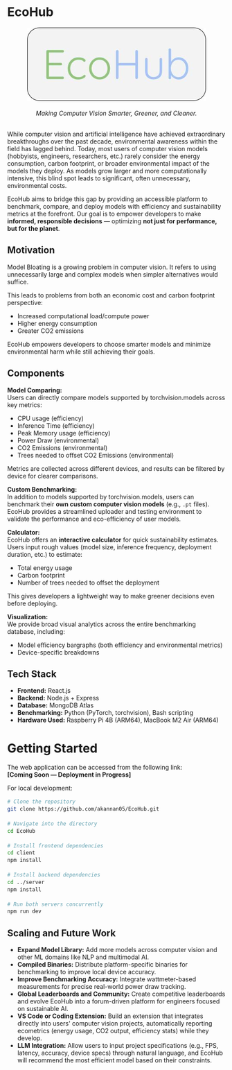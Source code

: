 # EcoHub

<div align="center">
  <img src="https://github.com/akannan05/EcoHub/blob/main/ecohub.jpg" />
  <br>
  <br>
  <em>Making Computer Vision Smarter, Greener, and Cleaner.</em>
</div>

<br>  

While computer vision and artificial intelligence have achieved extraordinary breakthroughs over the past decade, environmental awareness within the field has lagged behind. Today, most users of computer vision models (hobbyists, engineers, researchers, etc.) rarely consider the energy consumption, carbon footprint, or broader environmental impact of the models they deploy. As models grow larger and more computationally intensive, this blind spot leads to significant, often unnecessary, environmental costs.

EcoHub aims to bridge this gap by providing an accessible platform to benchmark, compare, and deploy models with efficiency and sustainability metrics at the forefront. Our goal is to empower developers to make **informed, responsible decisions** — optimizing **not just for performance, but for the planet**. 

## Motivation

Model Bloating is a growing problem in computer vision. It refers to using unnecessarily large and complex models when simpler alternatives would suffice.

This leads to problems from both an economic cost and carbon footprint perspective:
- Increased computational load/compute power
- Higher energy consumption
- Greater CO2 emissions
  
EcoHub empowers developers to choose smarter models and minimize environmental harm while still achieving their goals.

## Components

**Model Comparing:**  
Users can directly compare models supported by torchvision.models across key metrics:
- CPU usage (efficiency)
- Inference Time (efficiency)
- Peak Memory usage (efficiency)
- Power Draw (environmental)
- CO2 Emissions (environmental)
- Trees needed to offset CO2 Emissions (environmental)

Metrics are collected across different devices, and results can be filtered by device for clearer comparisons.

**Custom Benchmarking:**  
In addition to models supported by torchvision.models, users can benchmark their **own custom computer vision models** (e.g., `.pt` files). EcoHub provides a streamlined uploader and testing environment to validate the performance and eco-efficiency of user models.

**Calculator:**  
EcoHub offers an **interactive calculator** for quick sustainability estimates.  
Users input rough values (model size, inference frequency, deployment duration, etc.) to estimate:
- Total energy usage
- Carbon footprint
- Number of trees needed to offset the deployment

This gives developers a lightweight way to make greener decisions even before deploying.

**Visualization:**  
We provide broad visual analytics across the entire benchmarking database, including:
- Model efficiency bargraphs (both efficiency and environmental metrics)
- Device-specific breakdowns

## Tech Stack

- **Frontend:** React.js
- **Backend:** Node.js + Express
- **Database:** MongoDB Atlas
- **Benchmarking:** Python (PyTorch, torchvision), Bash scripting
- **Hardware Used:** Raspberry Pi 4B (ARM64), MacBook M2 Air (ARM64)

# Getting Started

The web application can be accessed from the following link:  
**[Coming Soon — Deployment in Progress]**

For local development:

```bash
# Clone the repository
git clone https://github.com/akannan05/EcoHub.git

# Navigate into the directory
cd EcoHub

# Install frontend dependencies
cd client
npm install

# Install backend dependencies
cd ../server
npm install

# Run both servers concurrently
npm run dev
```

## Scaling and Future Work

- **Expand Model Library:** Add more models across computer vision and other ML domains like NLP and multimodal AI.
- **Compiled Binaries:** Distribute platform-specific binaries for benchmarking to improve local device accuracy.
- **Improve Benchmarking Accuracy:** Integrate wattmeter-based measurements for precise real-world power draw tracking.
- **Global Leaderboards and Community:** Create competitive leaderboards and evolve EcoHub into a forum-driven platform for engineers focused on sustainable AI.
- **VS Code or Coding Extension:** Build an extension that integrates directly into users' computer vision projects, automatically reporting ecometrics (energy usage, CO2 output, efficiency stats) while they develop.
- **LLM Integration:** Allow users to input project specifications (e.g., FPS, latency, accuracy, device specs) through natural language, and EcoHub will recommend the most efficient model based on their constraints.
